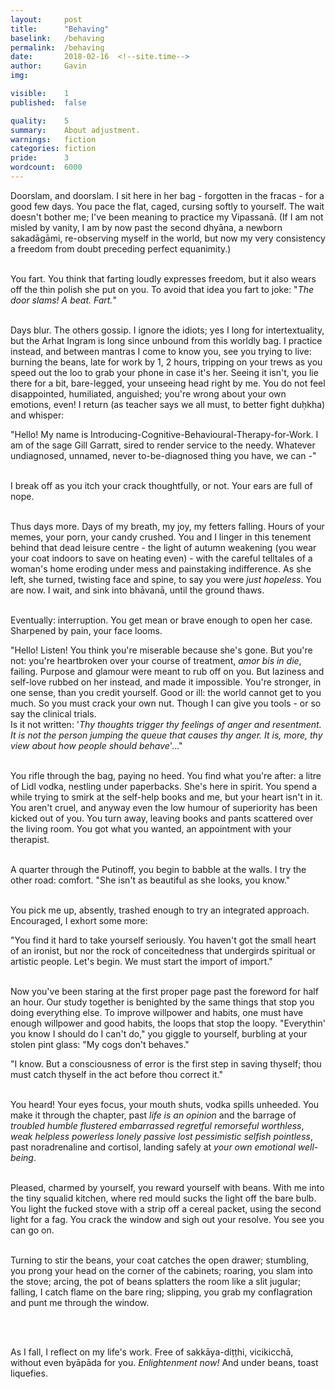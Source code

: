 ```yaml
---
layout:     post
title:      "Behaving"
baselink:   /behaving
permalink:  /behaving
date:       2018-02-16  <!--site.time-->
author:     Gavin   
img:        

visible:    1
published: 	false

quality:    5
summary:    About adjustment.
warnings: 	fiction
categories: fiction
pride:      3
wordcount:  6000
---
```



Doorslam, and doorslam. I sit here in her bag - forgotten in the fracas - for a good few days. You pace the flat, caged, cursing softly to yourself. The wait doesn't bother me; I've been meaning to practice my Vipassanā. (If I am not misled by vanity, I am by now past the second dhyāna, a newborn sakadāgāmi, re-observing myself in the world, but now my very consistency a freedom from doubt preceding perfect equanimity.)
<br><br>

You fart. You think that farting loudly expresses freedom, but it also wears off the thin polish she put on you. To avoid that idea you fart to joke: "<i>The door slams! A beat. Fart.</i>" <br><br>


Days blur. The others gossip. I ignore the idiots; yes I long for intertextuality, but the Arhat Ingram is long since unbound from this worldly bag. I practice instead, and between mantras I come to know you, see you trying to live: burning the beans, late for work by 1, 2 hours, tripping on your trews as you speed out the loo to grab your phone in case it's her. Seeing it isn't, you lie there for a bit, bare-legged, your unseeing head right by me. You do not feel disappointed, humiliated, anguished; you're wrong about your own emotions, even! I return (as teacher says we all must, to better fight duḥkha) and whisper:<br>


"Hello! My name is Introducing-Cognitive-Behavioural-Therapy-for-Work. I am of the sage Gill Garratt, sired to render service to the needy. Whatever undiagnosed, unnamed, never to-be-diagnosed thing you have, we can -" <br><br>


I break off as you itch your crack thoughtfully, or not. Your ears are full of nope.<br><br>

Thus days more. Days of my breath, my joy, my fetters falling. Hours of your memes, your porn, your candy crushed. You and I linger in this tenement behind that dead leisure centre - the light of autumn weakening (you wear your coat indoors to save on heating even) - with the careful telltales of a woman's home eroding under mess and painstaking indifference. As she left, she turned, twisting face and spine, to say you were <i>just hopeless</i>. You are now. I wait, and sink into bhāvanā, until the ground thaws.<br><br>

Eventually: interruption. You get mean or brave enough to open her case. Sharpened by pain, your face looms.<br>


"Hello! Listen! You think you're miserable because she's gone. But you're not: you're heartbroken over your course of treatment, <i>amor bis in die</i>, failing. Purpose and glamour were meant to rub off on you. But laziness and self-love rubbed on her instead, and made it impossible. You're stronger, in one sense, than you credit yourself. Good or ill: the world cannot get to you much. So you must crack your own nut. Though I can give you tools - or so say the clinical trials.<br> Is it not written: '<i>Thy thoughts trigger thy feelings of anger and resentment. It is not the person jumping the queue that causes thy anger. It is, more, thy view about how people should behave</i>'..."<br><br>


You rifle through the bag, paying no heed. You find what you're after: a litre of Lidl vodka, nestling under paperbacks. She's here in spirit. You spend a while trying to smirk at the self-help books and me, but your heart isn't in it. You aren't cruel, and anyway even the low humour of superiority has been kicked out of you. You turn away, leaving books and pants scattered over the living room. You got what you wanted, an appointment with your therapist.<br><br>

A quarter through the Putinoff, you begin to babble at the walls. I try the other road: comfort. "She isn't as beautiful as she looks, you know." <br><br>

You pick me up, absently, trashed enough to try an integrated approach. Encouraged, I exhort some more:


"You find it hard to take yourself seriously. You haven't got the small heart of an ironist, but nor the rock of conceitedness that undergirds spiritual or artistic people. Let's begin. We must start the import of import."<br><br>


Now you've been staring at the first proper page past the foreword for half an hour. Our study together is benighted by the same things that stop you doing everything else. To improve willpower and habits, one must have enough willpower and good habits, the loops that stop the loopy. "Everythin' you know I should do I can't do," you giggle to yourself, burbling at your stolen pint glass: "My cogs don't behaves."<br>


"I know. But a consciousness of error is the first step in saving thyself; thou must catch thyself in the act before thou correct it."<br><br>


You heard! Your eyes focus, your mouth shuts, vodka spills unheeded. You make it through the chapter, past <i>life is an opinion</i> and the barrage of <i>troubled humble flustered embarrassed regretful remorseful worthless</i>, <i>weak helpless powerless lonely passive lost pessimistic selfish pointless</i>, past noradrenaline and cortisol, landing safely at <i>your own emotional well-being</i>.<br><br>

Pleased, charmed by yourself, you reward yourself with beans. With me into the tiny squalid kitchen, where red mould sucks the light off the bare bulb. You light the fucked stove with a strip off a cereal packet, using the second light for a fag. You crack the window and sigh out your resolve. You see you can go on. <!-- I know it as prajñā is known, the long, long lightning.--><br><br>

Turning to stir the beans, your coat catches the open drawer; stumbling, you prong your head on the corner of the cabinets; roaring, you slam into the stove; arcing, the pot of beans splatters the room like a slit jugular; falling, I catch flame on the bare ring; slipping, you grab my conflagration and punt me through the window.

<br><br>

As I fall, I reflect on my life's work. Free of sakkāya-diṭṭhi, vicikicchā, without even byāpāda for you. <i>Enlightenment now!</i> And under beans, toast liquefies.

<br><br>

